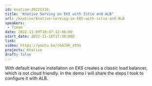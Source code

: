 ```yaml
---
id: knative-20221116
title: "Knative Serving on EKS with Istio and ALB"
url: /knative/knative-serving-on-EKS-with-istio-and-ALB
speakers:
 - Timam
date: 2022-11-09T18:47:12-06:00
start_date: 2022-11-16T17:30:00Z
link:  
video: https://youtu.be/c6AJSK_eSSs
projects: Knative
draft: false
---
```


With default knative installation on EKS creates a classic load balancer, which is not cloud friendly. In the demo I will share the steps I took to configure it with ALB.

